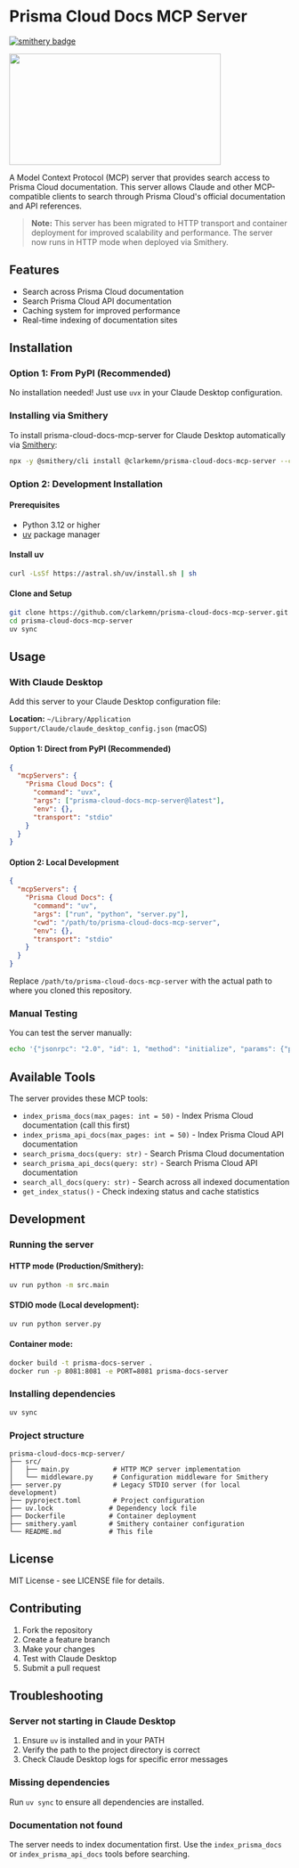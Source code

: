 # Prisma Cloud Docs MCP Server

[![smithery badge](https://smithery.ai/badge/@clarkemn/prisma-cloud-docs-mcp-server)](https://smithery.ai/server/@clarkemn/prisma-cloud-docs-mcp-server)

<a href="https://glama.ai/mcp/servers/@clarkemn/prisma-cloud-docs-mcp-server">
  <img width="380" height="200" src="https://glama.ai/mcp/servers/@clarkemn/prisma-cloud-docs-mcp-server/badge" />
</a>

A Model Context Protocol (MCP) server that provides search access to Prisma Cloud documentation. This server allows Claude and other MCP-compatible clients to search through Prisma Cloud's official documentation and API references.

> **Note:** This server has been migrated to HTTP transport and container deployment for improved scalability and performance. The server now runs in HTTP mode when deployed via Smithery.

## Features

- Search across Prisma Cloud documentation
- Search Prisma Cloud API documentation  
- Caching system for improved performance
- Real-time indexing of documentation sites

## Installation

### Option 1: From PyPI (Recommended)

No installation needed! Just use `uvx` in your Claude Desktop configuration.

### Installing via Smithery

To install prisma-cloud-docs-mcp-server for Claude Desktop automatically via [Smithery](https://smithery.ai/server/@clarkemn/prisma-cloud-docs-mcp-server):

```bash
npx -y @smithery/cli install @clarkemn/prisma-cloud-docs-mcp-server --client claude
```

### Option 2: Development Installation

#### Prerequisites

- Python 3.12 or higher
- [uv](https://docs.astral.sh/uv/) package manager

#### Install uv

```bash
curl -LsSf https://astral.sh/uv/install.sh | sh
```

#### Clone and Setup

```bash
git clone https://github.com/clarkemn/prisma-cloud-docs-mcp-server.git
cd prisma-cloud-docs-mcp-server
uv sync
```

## Usage

### With Claude Desktop

Add this server to your Claude Desktop configuration file:

**Location:** `~/Library/Application Support/Claude/claude_desktop_config.json` (macOS)

#### Option 1: Direct from PyPI (Recommended)

```json
{
  "mcpServers": {
    "Prisma Cloud Docs": {
      "command": "uvx",
      "args": ["prisma-cloud-docs-mcp-server@latest"],
      "env": {},
      "transport": "stdio"
    }
  }
}
```

#### Option 2: Local Development

```json
{
  "mcpServers": {
    "Prisma Cloud Docs": {
      "command": "uv",
      "args": ["run", "python", "server.py"],
      "cwd": "/path/to/prisma-cloud-docs-mcp-server",
      "env": {},
      "transport": "stdio"
    }
  }
}
```

Replace `/path/to/prisma-cloud-docs-mcp-server` with the actual path to where you cloned this repository.

### Manual Testing

You can test the server manually:

```bash
echo '{"jsonrpc": "2.0", "id": 1, "method": "initialize", "params": {"protocolVersion": "2024-11-05", "capabilities": {}, "clientInfo": {"name": "test", "version": "1.0"}}}' | uv run python server.py
```

## Available Tools

The server provides these MCP tools:

- `index_prisma_docs(max_pages: int = 50)` - Index Prisma Cloud documentation (call this first)
- `index_prisma_api_docs(max_pages: int = 50)` - Index Prisma Cloud API documentation  
- `search_prisma_docs(query: str)` - Search Prisma Cloud documentation
- `search_prisma_api_docs(query: str)` - Search Prisma Cloud API documentation
- `search_all_docs(query: str)` - Search across all indexed documentation
- `get_index_status()` - Check indexing status and cache statistics

## Development

### Running the server

#### HTTP mode (Production/Smithery):
```bash
uv run python -m src.main
```

#### STDIO mode (Local development):
```bash
uv run python server.py
```

#### Container mode:
```bash
docker build -t prisma-docs-server .
docker run -p 8081:8081 -e PORT=8081 prisma-docs-server
```

### Installing dependencies

```bash
uv sync
```

### Project structure

```
prisma-cloud-docs-mcp-server/
├── src/
│   ├── main.py           # HTTP MCP server implementation  
│   └── middleware.py     # Configuration middleware for Smithery
├── server.py             # Legacy STDIO server (for local development)
├── pyproject.toml        # Project configuration
├── uv.lock              # Dependency lock file
├── Dockerfile           # Container deployment
├── smithery.yaml        # Smithery container configuration
└── README.md            # This file
```

## License

MIT License - see LICENSE file for details.

## Contributing

1. Fork the repository
2. Create a feature branch
3. Make your changes
4. Test with Claude Desktop
5. Submit a pull request

## Troubleshooting

### Server not starting in Claude Desktop

1. Ensure `uv` is installed and in your PATH
2. Verify the path to the project directory is correct
3. Check Claude Desktop logs for specific error messages

### Missing dependencies

Run `uv sync` to ensure all dependencies are installed.

### Documentation not found

The server needs to index documentation first. Use the `index_prisma_docs` or `index_prisma_api_docs` tools before searching.
